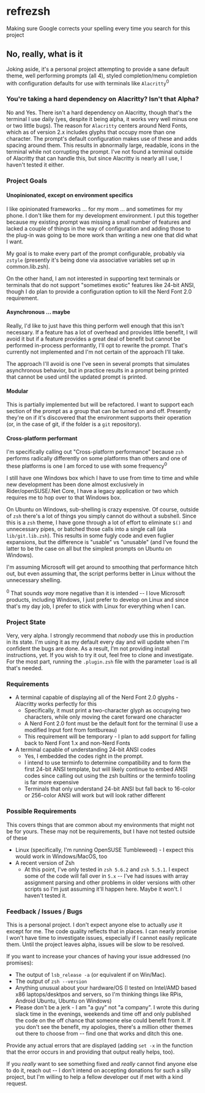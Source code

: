 # refrezsh
Making sure Google corrects your spelling every time you search for this project

## No, really, what is it

Joking aside, it's a personal project attempting to provide a sane default theme, well performing prompts (all 4), styled completion/menu completion with configuration defaults for use with terminals like `Alacritty`<sup>0</sup>

### You're taking a hard dependency on Alacritty? Isn't that Alpha?

No and Yes.  There isn't a hard dependency on Alacritty, though that's the terminal I use daily (yes, despite it being alpha, it works very well minus one or two little bugs).  The reason for `Alacritty` centers around Nerd Fonts, which as of version 2.x includes glyphs that occupy more than one character.  The prompt's default configuration makes use of these and adds spacing around them.  This results in abnormally large, readable, icons in the terminal while not corrupting the prompt.  I've not found a terminal outside of Alacritty that can handle this, but since Alacritty is nearly all I use, I haven't tested it either.

### Project Goals

#### Unopinionated, except on environment specifics

I like opinionated frameworks ... for my mom ... and sometimes for my phone.  I don't like them for my development environment.  I put this together because my existing prompt was missing a small number of features and lacked a couple of things in the way of configuration and adding those to the plug-in was going to be more work than writing a new one that did what I want.

My goal is to make every part of the prompt configurable, probably via `zstyle` (presently it's being done via associative variables set up in common.lib.zsh).

On the other hand, I am not interested in supporting text terminals or terminals that do not support "sometimes exotic" features like 24-bit ANSI, though I do plan to provide a configuration option to kill the Nerd Font 2.0 requirement.

#### Asynchronous ... maybe

Really, I'd like to just have this thing perform well enough that this isn't necessary.  If a feature has a lot of overhead and provides little benefit, I will avoid it but if a feature provides a great deal of benefit but cannot be performed in-process performantly, I'll opt to rewrite the prompt.  That's currently not implemented and I'm not certain of the approach I'll take.

The approach I'll avoid is one I've seen in several prompts that simulates asynchronous behavior, but in practice results in a prompt being printed that cannot be used until the updated prompt is printed.

#### Modular

This is partially implemented but will be refactored.  I want to support each section of the prompt as a group that can be turned on and off.  Presently they're on if it's discovered that the environment supports their operation (or, in the case of git, if the folder is a `git` repository).

#### Cross-platform performant

I'm specifically calling out "Cross-platform performance" because `zsh` performs radically differently on some platforms than others and one of these platforms is one I am forced to use with some frequency<sup>0</sup>

I still have one Windows box which I have to use from time to time and while new development has been done almost exclusively in Rider/openSUSE/.Net Core, I have a legacy application or two which requires me to hop over to that Windows box.

On Ubuntu on Windows, sub-shelling is crazy expensive.  Of course, outside of `zsh` there's a lot of things you simply cannot do without a subshell.  Since this is a `zsh` theme, I have gone through a lot of effort to eliminate `$()` and unnecessary pipes, or batched those calls into a single call (ala `lib/git.lib.zsh`).  This results in some fugly code and even fuglier expansions, but the difference is "usable" vs "unusable" (and I've found the latter to be the case on all but the simplest prompts on Ubuntu on Windows).

I'm assuming Microsoft will get around to smoothing that performance hitch out, but even assuming that, the script performs better in Linux without the unnecessary shelling.

<sup>0</sup> That sounds *_way_* more negative than it is intended -- I love Microsoft products, including Windows, I just prefer to develop on Linux and since that's my day job, I prefer to stick with Linux for everything when I can.

### Project State

Very, very alpha.  I strongly recommend that *nobody* use this in production in its state.  I'm using it as my default every day and will update when I'm confident the bugs are done.  As a result, I'm not providing install instructions, yet.  If you wish to try it out, feel free to clone and investigate.  For the most part, running the `.plugin.zsh` file with the parameter `load` is all that's needed.

### Requirements

 - A terminal capable of displaying all of the Nerd Font 2.0 glyphs - Alacritty works perfectly for this
   - Specifically, it must print a two-character glyph as occupying two characters, while only moving the caret forward one character
   - A Nerd Font 2.0 font must be the default font for the terminal (I use a modified Input font from fontbureau)
   - This requirement will be temporary - I plan to add support for falling back to Nerd Font 1.x and non-Nerd Fonts
 - A terminal capable of understanding 24-bit ANSI codes
   - Yes, I embedded the codes right in the prompt.
   - I intend to use terminfo to determine compatibility and to form the first 24-bit ANSI template, but will likely continue to embed ANSI codes since calling out using the zsh builtins or the terminfo tooling is far more expensive
   - Terminals that only understand 24-bit ANSI but fall back to 16-color or 256-color ANSI will work but will look rather different

### Possible Requirements

This covers things that are common about my environments that might not be for yours.  These may not be requirements, but I have not tested outside of these

 - Linux (specifically, I'm running OpenSUSE Tumbleweed) - I expect this would work in Windows/MacOS, too
 - A recent version of Zsh
   - At this point, I've only tested in `zsh 5.6.2` and `zsh 5.5.1`.  I expect some of the code will fall over in `5.x` -- I've had issues with array assignment parsing and other problems in older versions with other scripts so I'm just assuming it'll happen here.  Maybe it won't.  I haven't tested it.

### Feedback / Issues / Bugs

This is a personal project.  I don't expect anyone else to actually *use* it except for me.  The code quality reflects that in places.  I can nearly promise I won't have time to investigate issues, especially if I cannot easily replicate them.  Until the project leaves alpha, issues will be slow to be resolved.  

If you want to increase your chances of having your issue addressed (no promises):
 - The output of `lsb_release -a` (or equivalent if on Win/Mac).
 - The output of `zsh --version`
 - Anything unusual about your hardware/OS (I tested on Intel/AMD based x86 laptops/desktpos and servers, so I'm thinking things like RPis, Android Ubuntu, Ubuntu on Windows)
 - Please don't be a jerk - I am "a guy" not "a company".  I wrote this during slack time in the evenings, weekends and time off and only published the code on the off chance that someone else could benefit from it.  If you don't see the benefit, my apologies, there's a million other themes out there to choose from -- find one that works and ditch this one.

Provide any actual errors that are displayed (adding `set -x` in the function that the error occurs in and providing that output really helps, too).

If you *really* want to see something fixed and *really* cannot find anyone else to do it, reach out -- I don't intend on accepting donations for such a silly project, but I'm willing to help a fellow developer out if met with a kind request.
